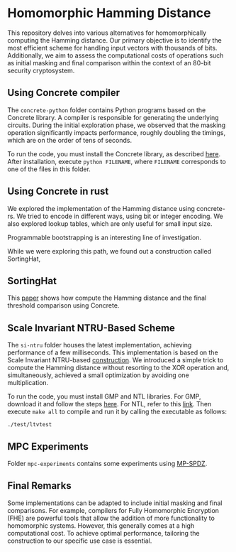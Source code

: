 # Homomorphic Hamming Distance

This repository delves into various alternatives for homomorphically computing the Hamming distance. Our primary objective is to identify the most efficient scheme for handling input vectors with thousands of bits. Additionally, we aim to assess the computational costs of operations such as initial masking and final comparison within the context of an 80-bit security cryptosystem.

## Using Concrete compiler

The `concrete-python` folder contains Python programs based on the Concrete library. A compiler is responsible for generating the underlying circuits. During the initial exploration phase, we observed that the masking operation significantly impacts performance, roughly doubling the timings, which are on the order of tens of seconds.

To run the code, you must install the Concrete library, as described [here](https://docs.zama.ai/concrete/getting-started/installing). After installation, execute `python FILENAME`, where `FILENAME` corresponds to one of the files in this folder.

## Using Concrete in rust

We explored the implementation of the Hamming distance using concrete-rs. We tried to encode in different ways, using bit or integer encoding. We also explored lookup tables, which are only useful for small input size. 

Programmable bootstrapping is an interesting line of investigation. 

While we were exploring this path, we found out a construction called SortingHat, 

## SortingHat

This [paper](https://eprint.iacr.org/2022/757.pdf) shows how compute the Hamming distance and the final threshold comparison using Concrete.

## Scale Invariant NTRU-Based Scheme

The `si-ntru` folder houses the latest implementation, achieving performance of a few milliseconds. This implementation is based on the Scale Invariant NTRU-based [construction](https://eprint.iacr.org/2013/075.pdf). We introduced a simple trick to compute the Hamming distance without resorting to the XOR operation and, simultaneously, achieved a small optimization by avoiding one multiplication.

To run the code, you must install GMP and NTL libraries. For GMP, download it and follow the steps [here](https://gmplib.org/manual/Installing-GMP). For NTL, refer to this [link](https://libntl.org/doc/tour-unix.html). Then execute `make all` to compile and run it by calling the executable as follows: 

```
./test/ltvtest
```

## MPC Experiments

Folder `mpc-experiments` contains some experiments using [MP-SPDZ](https://mp-spdz.readthedocs.io/en/latest/index.html).



## Final Remarks

Some implementations can be adapted to include initial masking and final comparisons. For example, compilers for Fully Homomorphic Encryption (FHE) are powerful tools that allow the addition of more functionality to homomorphic systems. However, this generally comes at a high computational cost. To achieve optimal performance, tailoring the construction to our specific use case is essential.
